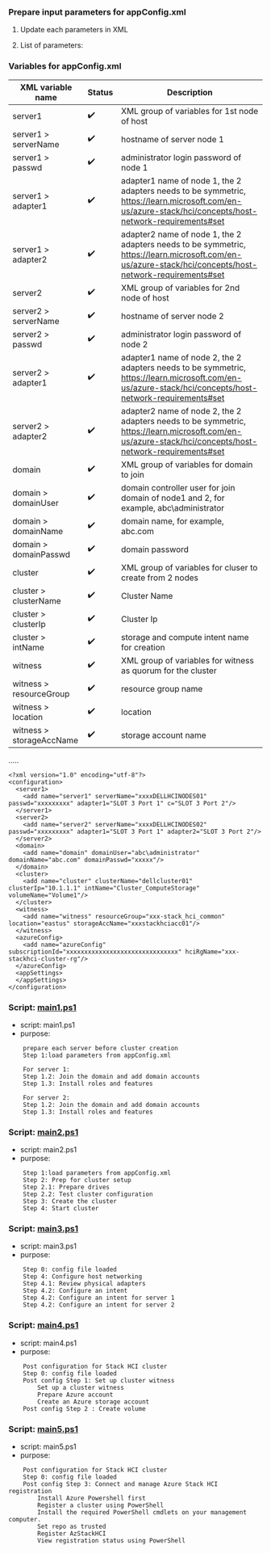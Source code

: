 
### Prepare input parameters for appConfig.xml 

1. Update each parameters in XML

2. List of parameters:


### Variables for appConfig.xml

| XML variable name  | Status                     | Description                                                                                                                                                                                                          |
|------------------------------------------------------------------------------------------------------------------|----------------------------|----------------------------------------------------------------------------------------------------------------------------------------------------------------------------------------------------------------------|
| server1                     | :heavy_check_mark:         | XML group of variables for 1st node of host                                     |
| server1 > serverName                    | :heavy_check_mark:         | hostname of server node 1                                     |
| server1 > passwd                    | :heavy_check_mark:         | administrator login password of node 1                                     |
| server1 > adapter1                    | :heavy_check_mark:         | adapter1 name of node 1, the 2 adapters needs to be symmetric, https://learn.microsoft.com/en-us/azure-stack/hci/concepts/host-network-requirements#set                                     |
| server1 > adapter2                    | :heavy_check_mark:         | adapter2 name of node 1, the 2 adapters needs to be symmetric, https://learn.microsoft.com/en-us/azure-stack/hci/concepts/host-network-requirements#set                                    |
| server2                     | :heavy_check_mark:         | XML group of variables for 2nd node of host                                     |
| server2 > serverName                    | :heavy_check_mark:         | hostname of server node 2                                     |
| server2 > passwd                    | :heavy_check_mark:         | administrator login password of node 2                                     |
| server2 > adapter1                    | :heavy_check_mark:         | adapter1 name of node 2, the 2 adapters needs to be symmetric, https://learn.microsoft.com/en-us/azure-stack/hci/concepts/host-network-requirements#set                                     |
| server2 > adapter2                    | :heavy_check_mark:         | adapter2 name of node 2, the 2 adapters needs to be symmetric, https://learn.microsoft.com/en-us/azure-stack/hci/concepts/host-network-requirements#set                                    |
| domain                     | :heavy_check_mark:         | XML group of variables for domain to join                                  |
| domain > domainUser                    | :heavy_check_mark:         | domain controller user for join domain of node1 and 2, for example, abc\administrator                                    |
| domain > domainName                    | :heavy_check_mark:         | domain name, for example, abc.com                                      |
| domain > domainPasswd                    | :heavy_check_mark:         | domain password                                     |
| cluster                     | :heavy_check_mark:         | XML group of variables for cluser to create from 2 nodes                                    |
| cluster > clusterName                    | :heavy_check_mark:         | Cluster Name                                    |
| cluster > clusterIp                    | :heavy_check_mark:         | Cluster Ip                                     |
| cluster > intName                    | :heavy_check_mark:         | storage and compute intent name for creation                                    |
| witness                     | :heavy_check_mark:         | XML group of variables for witness as quorum for the cluster                                    |
| witness > resourceGroup                    | :heavy_check_mark:         | resource group name                                     |
| witness > location                    | :heavy_check_mark:         | location                                     |
| witness > storageAccName                    | :heavy_check_mark:         | storage account name                                    |

.....



```hcl
<?xml version="1.0" encoding="utf-8"?>
<configuration>
  <server1>
    <add name="server1" serverName="xxxxDELLHCINODES01" passwd="xxxxxxxxx" adapter1="SLOT 3 Port 1" c="SLOT 3 Port 2"/>
  </server1>
  <server2>
    <add name="server2" serverName="xxxxDELLHCINODES02" passwd="xxxxxxxxx" adapter1="SLOT 3 Port 1" adapter2="SLOT 3 Port 2"/>
  </server2>  
  <domain>
    <add name="domain" domainUser="abc\administrator" domainName="abc.com" domainPasswd="xxxxx"/>
  </domain>  
  <cluster>
    <add name="cluster" clusterName="dellcluster01" clusterIp="10.1.1.1" intName="Cluster_ComputeStorage" volumeName="Volume1"/>
  </cluster>
  <witness>
    <add name="witness" resourceGroup="xxx-stack_hci_common" location="eastus" storageAccName="xxxstackhciacc01"/>
  </witness>
  <azureConfig>
    <add name="azureConfig" subscriptionId="xxxxxxxxxxxxxxxxxxxxxxxxxxxxxxx" hciRgName="xxx-stackhci-cluster-rg"/>
  </azureConfig>
  <appSettings>
  </appSettings>
</configuration>
```


### Script: [main1.ps1](https://github.com/philipcaffeine/stackhciauto/blob/main/deployment/_main1.ps1)

- script: main1.ps1
- purpose: 

```hcl
    prepare each server before cluster creation 
    Step 1:load parameters from appConfig.xml

    For server 1:
    Step 1.2: Join the domain and add domain accounts
    Step 1.3: Install roles and features

    For server 2:
    Step 1.2: Join the domain and add domain accounts
    Step 1.3: Install roles and features
```

### Script: [main2.ps1](https://github.com/philipcaffeine/stackhciauto/blob/main/deployment/_main2.ps1)

- script: main2.ps1
- purpose: 

```hcl
    Step 1:load parameters from appConfig.xml
    Step 2: Prep for cluster setup
    Step 2.1: Prepare drives
    Step 2.2: Test cluster configuration
    Step 3: Create the cluster
    Step 4: Start cluster 
```

### Script: [main3.ps1](https://github.com/philipcaffeine/stackhciauto/blob/main/deployment/_main3.ps1)

- script: main3.ps1
- purpose: 

```hcl
    Step 0: config file loaded 
    Step 4: Configure host networking
    Step 4.1: Review physical adapters
    Step 4.2: Configure an intent
    Step 4.2: Configure an intent for server 1 
    Step 4.2: Configure an intent for server 2 
```

### Script: [main4.ps1](https://github.com/philipcaffeine/stackhciauto/blob/main/deployment/_main4.ps1)

- script: main4.ps1
- purpose: 

```hcl
    Post configuration for Stack HCI cluster 
    Step 0: config file loaded 
    Post config Step 1: Set up cluster witness
        Set up a cluster witness
        Prepare Azure account 
        Create an Azure storage account
    Post config Step 2 : Create volume
```

### Script: [main5.ps1](https://github.com/philipcaffeine/stackhciauto/blob/main/deployment/_main5.ps1)

- script: main5.ps1
- purpose: 

```hcl
    Post configuration for Stack HCI cluster 
    Step 0: config file loaded 
    Post config Step 3: Connect and manage Azure Stack HCI registration
        Install Azure Powershell first 
        Register a cluster using PowerShell
        Install the required PowerShell cmdlets on your management computer.
        Set repo as trusted 
        Register AzStackHCI
        View registration status using PowerShell
```


